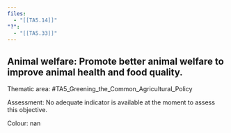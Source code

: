 ```yaml
---
files:
  - "[[TA5.14]]"
"?":
  - "[[TA5.33]]"
---
```

## Animal welfare: Promote better animal welfare to improve animal health and food quality. 

Thematic area: #TA5_Greening_the_Common_Agricultural_Policy

Assessment: No adequate indicator is available at the moment to assess this objective.

Colour: nan